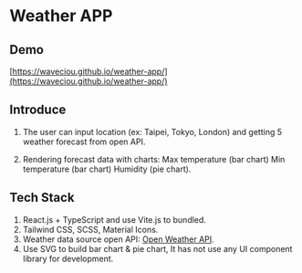# Weather APP

## Demo

[https://waveciou.github.io/weather-app/](https://waveciou.github.io/weather-app/)

## Introduce

1. The user can input location (ex: Taipei, Tokyo, London) and getting 5 weather forecast from open API.

2. Rendering forecast data with charts: Max temperature (bar chart) Min temperature (bar chart) Humidity (pie chart).

## Tech Stack

1. React.js + TypeScript and use Vite.js to bundled.
2. Tailwind CSS, SCSS, Material Icons.
3. Weather data source open API: [Open Weather API](https://openweathermap.org/).
4. Use SVG to build bar chart & pie chart, It has not use any UI component library for development.